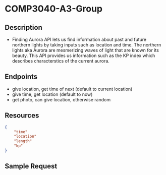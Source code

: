 # COMP3040-A3-Group

## Description
* Finding Aurora API lets us find information about past and future northern lights by taking inputs such as location and time. The northern lights aka Aurora are mesmerizing waves of light that are known for its beauty. This API provides us information such as the KP index which describes characterstics of the current aurora. 
## Endpoints
* give location, get time of next (default to current location)
* give time, get location (default to now)
* get photo, can give location, otherwise random

## Resources
```json
{
    "time"
    "location"
    "length"
    "kp"
}
```
    

## Sample Request
